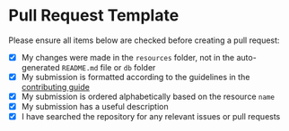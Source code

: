 # Pull Request Template

Please ensure all items below are checked before creating a pull request:

-   [x] My changes were made in the `resources` folder, not in the auto-generated `README.md` file or `db` folder
-   [x] My submission is formatted according to the guidelines in the [contributing guide](CONTRIBUTING.md)
-   [x] My submission is ordered alphabetically based on the resource `name`
-   [x] My submission has a useful description
-   [x] I have searched the repository for any relevant issues or pull requests
